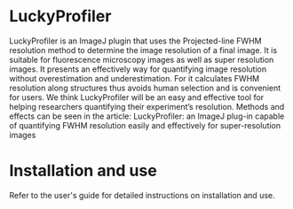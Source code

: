 # LuckyProfiler
LuckyProfiler is an ImageJ plugin that uses the Projected-line FWHM resolution method to determine the image resolution of a final image. It is suitable for fluorescence microscopy images as well as super resolution images. It presents an effectively way for quantifying image resolution without overestimation and underestimation. For it calculates FWHM resolution along structures thus avoids human selection and is convenient for users. We think LuckyProfiler will be an easy and effective tool for helping researchers quantifying their experiment’s resolution.
Methods and effects can be seen in the article: LuckyProfiler: an ImageJ plug-in capable of quantifying FWHM resolution easily and effectively for super-resolution images
# Installation and use
Refer to the user's guide for detailed instructions on installation and use.
